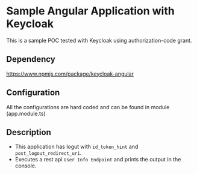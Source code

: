 # Sample Angular Application with Keycloak 
This is a sample POC tested with Keycloak using authorization-code grant. 

## Dependency
https://www.npmjs.com/package/keycloak-angular 

## Configuration
All the configurations are hard coded and can be found in module (app.module.ts)

## Description
- This application has logut with `id_token_hint` and `post_logout_redirect_uri`. 
- Executes a rest api `User Info Endpoint` and prints the output in the console. 